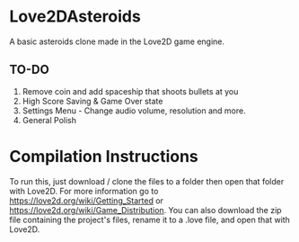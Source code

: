 # Love2DAsteroids
A basic asteroids clone made in the Love2D game engine.
	
## TO-DO

1. Remove coin and add spaceship that shoots bullets at you
2. High Score Saving & Game Over state
3. Settings Menu - Change audio volume, resolution and more. 
4. General Polish

# Compilation Instructions
To run this, just download / clone the files to a folder then open that folder with Love2D. For more information go to https://love2d.org/wiki/Getting_Started or https://love2d.org/wiki/Game_Distribution. You can also download the zip file containing the project's files, rename it to a .love file, and open that with Love2D.

